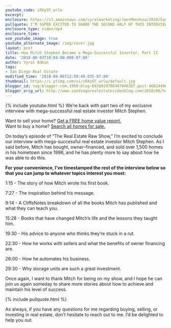 ```yaml
---
youtube_code: iRXySF_wrlw
excerpt:
enclosure: https://s3.amazonaws.com/vyralmarketing/Joe+Mendoza/2018/San+Diego+Real+Estate-+Podcast+Stephen+Pt+2.mp4
pullquote: I’M SUPER EXCITED TO SHARE THE SECOND HALF OF THIS INTERVIEW WITH YOU.
enclosure_type: video/mp4
enclosure_time:
use_youtube_image: true
youtube_alternate_image: /img/cover.jpg
layout: post
title: How Mitch Stephen Became a Mega-Successful Investor, Part II
date: '2018-08-03T10:04:00.000-07:00'
author: Vyral Admin
tags:
- San Diego Real Estate
modified_time: '2018-08-06T12:59:49.035-07:00'
thumbnail: https://i.ytimg.com/vi/iRXySF_wrlw/default.jpg
blogger_id: tag:blogger.com,1999:blog-6938019706497946307.post-460244988637085273
blogger_orig_url: http://www.sandiegorealestatevideoblog.com/2018/08/how-mitch-stephen-became-mega.html
---
```

{% include youtube.html %}
We’re back with part two of my exclusive interview with mega-successful real estate investor Mitch Stephen.

<div class="post-cta">
Want to sell your home? <a href="http://joemendoza.com/" target="_blank">Get a FREE home value report.</a><br>
Want to buy a home? <a href="https://www.homesnap.com/Joe-Mendoza" target="_blank">Search all homes for sale.</a>
</div>

On today’s episode of “The Real Estate Raw Show,” I’m excited to conclude our interview with mega-successful real estate investor Mitch Stephen. As I said before, Mitch has bought, owner-financed, and sold over 1,500 homes in his hometown since 1996, and he has plenty more to say about how he was able to do this.

**For your convenience, I’ve timestamped the rest of the interview below so that you can jump to whatever topics interest you most:**

1:15 - The story of how Mitch wrote his first book.

7:27 - The inspiration behind his message.

9:14 - A CliffsNotes breakdown of all the books Mitch has published and what they can teach you.

15:28 - Books that have changed Mitch’s life and the lessons they taught him.

19:30 - His advice to anyone who thinks they’re stuck in a rut.

22:30 - How he works with sellers and what the benefits of owner financing are.

26:00 - How he automates his business.

29:30 - Why storage units are such a great investment.

Once again, I want to thank Mitch for being on my show, and I hope he can join us again someday to share more stories about how to achieve and maintain his level of success.

{% include pullquote.html %}


As always, if you have any questions for me regarding buying, selling, or investing in real estate, don’t hesitate to reach out to me. I’d be delighted to help you out.
